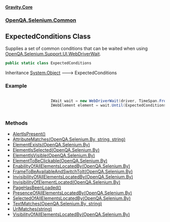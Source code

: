 #### [Gravity.Core](./index.md 'index')
### [OpenQA.Selenium.Common](./OpenQA-Selenium-Common.md 'OpenQA.Selenium.Common')
## ExpectedConditions Class
Supplies a set of common conditions that can be waited when using [OpenQA.Selenium.Support.UI.WebDriverWait](https://docs.microsoft.com/en-us/dotnet/api/OpenQA.Selenium.Support.UI.WebDriverWait 'OpenQA.Selenium.Support.UI.WebDriverWait').  
```csharp
public static class ExpectedConditions
```
Inheritance [System.Object](https://docs.microsoft.com/en-us/dotnet/api/System.Object 'System.Object') &#129106; ExpectedConditions  
### Example
```csharp

                    IWait wait = new WebDriverWait(driver, TimeSpan.FromSeconds(3))
                    IWebElement element = wait.Until(ExpectedConditions.ElementExists(By.Id("element_id")));
                
```  
### Methods
- [AlertIsPresent()](./OpenQA-Selenium-Common-ExpectedConditions-AlertIsPresent().md 'OpenQA.Selenium.Common.ExpectedConditions.AlertIsPresent()')
- [AttributeMatches(OpenQA.Selenium.By, string, string)](./OpenQA-Selenium-Common-ExpectedConditions-AttributeMatches(OpenQA-Selenium-By_string_string).md 'OpenQA.Selenium.Common.ExpectedConditions.AttributeMatches(OpenQA.Selenium.By, string, string)')
- [ElementExists(OpenQA.Selenium.By)](./OpenQA-Selenium-Common-ExpectedConditions-ElementExists(OpenQA-Selenium-By).md 'OpenQA.Selenium.Common.ExpectedConditions.ElementExists(OpenQA.Selenium.By)')
- [ElementIsSelected(OpenQA.Selenium.By)](./OpenQA-Selenium-Common-ExpectedConditions-ElementIsSelected(OpenQA-Selenium-By).md 'OpenQA.Selenium.Common.ExpectedConditions.ElementIsSelected(OpenQA.Selenium.By)')
- [ElementIsVisible(OpenQA.Selenium.By)](./OpenQA-Selenium-Common-ExpectedConditions-ElementIsVisible(OpenQA-Selenium-By).md 'OpenQA.Selenium.Common.ExpectedConditions.ElementIsVisible(OpenQA.Selenium.By)')
- [ElementToBeClickable(OpenQA.Selenium.By)](./OpenQA-Selenium-Common-ExpectedConditions-ElementToBeClickable(OpenQA-Selenium-By).md 'OpenQA.Selenium.Common.ExpectedConditions.ElementToBeClickable(OpenQA.Selenium.By)')
- [EnabilityOfAllElementsLocatedBy(OpenQA.Selenium.By)](./OpenQA-Selenium-Common-ExpectedConditions-EnabilityOfAllElementsLocatedBy(OpenQA-Selenium-By).md 'OpenQA.Selenium.Common.ExpectedConditions.EnabilityOfAllElementsLocatedBy(OpenQA.Selenium.By)')
- [FrameToBeAvailableAndSwitchToIt(OpenQA.Selenium.By)](./OpenQA-Selenium-Common-ExpectedConditions-FrameToBeAvailableAndSwitchToIt(OpenQA-Selenium-By).md 'OpenQA.Selenium.Common.ExpectedConditions.FrameToBeAvailableAndSwitchToIt(OpenQA.Selenium.By)')
- [InvisibilityOfAllElementsLocatedBy(OpenQA.Selenium.By)](./OpenQA-Selenium-Common-ExpectedConditions-InvisibilityOfAllElementsLocatedBy(OpenQA-Selenium-By).md 'OpenQA.Selenium.Common.ExpectedConditions.InvisibilityOfAllElementsLocatedBy(OpenQA.Selenium.By)')
- [InvisibilityOfElementLocated(OpenQA.Selenium.By)](./OpenQA-Selenium-Common-ExpectedConditions-InvisibilityOfElementLocated(OpenQA-Selenium-By).md 'OpenQA.Selenium.Common.ExpectedConditions.InvisibilityOfElementLocated(OpenQA.Selenium.By)')
- [PageHasBeenLoaded()](./OpenQA-Selenium-Common-ExpectedConditions-PageHasBeenLoaded().md 'OpenQA.Selenium.Common.ExpectedConditions.PageHasBeenLoaded()')
- [PresenceOfAllElementsLocatedBy(OpenQA.Selenium.By)](./OpenQA-Selenium-Common-ExpectedConditions-PresenceOfAllElementsLocatedBy(OpenQA-Selenium-By).md 'OpenQA.Selenium.Common.ExpectedConditions.PresenceOfAllElementsLocatedBy(OpenQA.Selenium.By)')
- [SelectedOfAllElementsLocatedBy(OpenQA.Selenium.By)](./OpenQA-Selenium-Common-ExpectedConditions-SelectedOfAllElementsLocatedBy(OpenQA-Selenium-By).md 'OpenQA.Selenium.Common.ExpectedConditions.SelectedOfAllElementsLocatedBy(OpenQA.Selenium.By)')
- [TextMatches(OpenQA.Selenium.By, string)](./OpenQA-Selenium-Common-ExpectedConditions-TextMatches(OpenQA-Selenium-By_string).md 'OpenQA.Selenium.Common.ExpectedConditions.TextMatches(OpenQA.Selenium.By, string)')
- [UrlMatches(string)](./OpenQA-Selenium-Common-ExpectedConditions-UrlMatches(string).md 'OpenQA.Selenium.Common.ExpectedConditions.UrlMatches(string)')
- [VisibilityOfAllElementsLocatedBy(OpenQA.Selenium.By)](./OpenQA-Selenium-Common-ExpectedConditions-VisibilityOfAllElementsLocatedBy(OpenQA-Selenium-By).md 'OpenQA.Selenium.Common.ExpectedConditions.VisibilityOfAllElementsLocatedBy(OpenQA.Selenium.By)')
